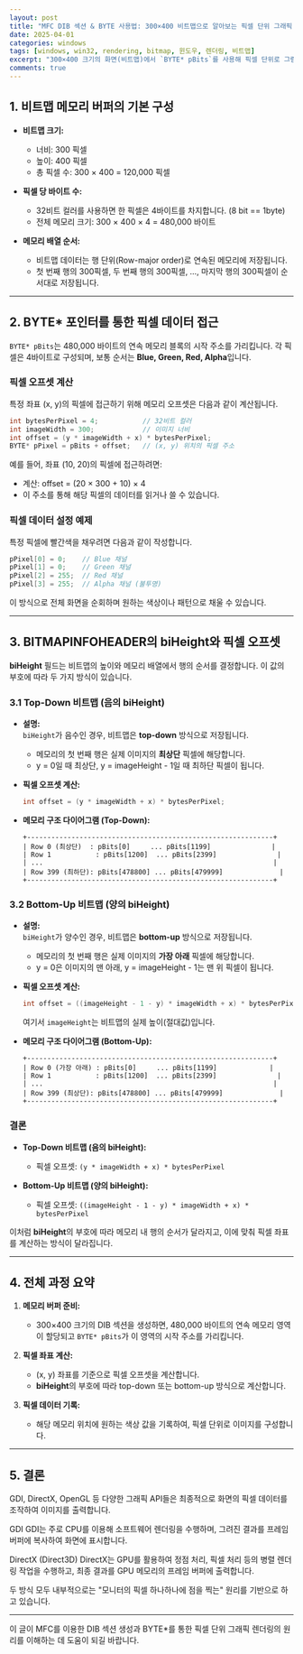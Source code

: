 ```yaml
---
layout: post
title: "MFC DIB 섹션 & BYTE 사용법: 300×400 비트맵으로 알아보는 픽셀 단위 그래픽 렌더링 및 화면 채우기 원리"
date: 2025-04-01
categories: windows
tags: [windows, win32, rendering, bitmap, 윈도우, 렌더링, 비트맵]
excerpt: "300×400 크기의 화면(비트맵)에서 `BYTE* pBits`를 사용해 픽셀 단위로 그림을 그리는 원리를 정리한 내용입니다. 특히, BITMAPINFOHEADER의 biHeight 필드가 픽셀 오프셋 계산에 어떤 영향을 주는지에 대해 알아봅니다."
comments: true
---
```



## 1. 비트맵 메모리 버퍼의 기본 구성

- **비트맵 크기:**  
  - 너비: 300 픽셀  
  - 높이: 400 픽셀  
  - 총 픽셀 수: 300 × 400 = 120,000 픽셀

- **픽셀 당 바이트 수:**  
  - 32비트 컬러를 사용하면 한 픽셀은 4바이트를 차지합니다. (8 bit == 1byte)
  - 전체 메모리 크기: 300 × 400 × 4 = 480,000 바이트

- **메모리 배열 순서:**  
  - 비트맵 데이터는 행 단위(Row-major order)로 연속된 메모리에 저장됩니다.  
  - 첫 번째 행의 300픽셀, 두 번째 행의 300픽셀, …, 마지막 행의 300픽셀이 순서대로 저장됩니다.

---

## 2. BYTE* 포인터를 통한 픽셀 데이터 접근

`BYTE* pBits`는 480,000 바이트의 연속 메모리 블록의 시작 주소를 가리킵니다. 각 픽셀은 4바이트로 구성되며, 보통 순서는 **Blue, Green, Red, Alpha**입니다.

### 픽셀 오프셋 계산

특정 좌표 (x, y)의 픽셀에 접근하기 위해 메모리 오프셋은 다음과 같이 계산됩니다.

```cpp
int bytesPerPixel = 4;           // 32비트 컬러
int imageWidth = 300;            // 이미지 너비
int offset = (y * imageWidth + x) * bytesPerPixel;
BYTE* pPixel = pBits + offset;   // (x, y) 위치의 픽셀 주소
```

예를 들어, 좌표 (10, 20)의 픽셀에 접근하려면:
- 계산: offset = (20 × 300 + 10) × 4  
- 이 주소를 통해 해당 픽셀의 데이터를 읽거나 쓸 수 있습니다.

### 픽셀 데이터 설정 예제

특정 픽셀에 빨간색을 채우려면 다음과 같이 작성합니다.

```cpp
pPixel[0] = 0;    // Blue 채널
pPixel[1] = 0;    // Green 채널
pPixel[2] = 255;  // Red 채널
pPixel[3] = 255;  // Alpha 채널 (불투명)
```

이 방식으로 전체 화면을 순회하며 원하는 색상이나 패턴으로 채울 수 있습니다.

---

## 3. BITMAPINFOHEADER의 biHeight와 픽셀 오프셋

**biHeight** 필드는 비트맵의 높이와 메모리 배열에서 행의 순서를 결정합니다. 이 값의 부호에 따라 두 가지 방식이 있습니다.

### 3.1 Top-Down 비트맵 (음의 biHeight)

- **설명:**  
  `biHeight`가 음수인 경우, 비트맵은 **top-down** 방식으로 저장됩니다.  
  - 메모리의 첫 번째 행은 실제 이미지의 **최상단** 픽셀에 해당합니다.
  - y = 0일 때 최상단, y = imageHeight - 1일 때 최하단 픽셀이 됩니다.

- **픽셀 오프셋 계산:**  
  ```cpp
  int offset = (y * imageWidth + x) * bytesPerPixel;
  ```

- **메모리 구조 다이어그램 (Top-Down):**

  ```
  +-------------------------------------------------------------+
  | Row 0 (최상단)  : pBits[0]     ... pBits[1199]               |
  | Row 1           : pBits[1200]  ... pBits[2399]               |
  | ...                                                         |
  | Row 399 (최하단): pBits[478800] ... pBits[479999]              |
  +-------------------------------------------------------------+
  ```

### 3.2 Bottom-Up 비트맵 (양의 biHeight)

- **설명:**  
  `biHeight`가 양수인 경우, 비트맵은 **bottom-up** 방식으로 저장됩니다.  
  - 메모리의 첫 번째 행은 실제 이미지의 **가장 아래** 픽셀에 해당합니다.
  - y = 0은 이미지의 맨 아래, y = imageHeight - 1는 맨 위 픽셀이 됩니다.

- **픽셀 오프셋 계산:**  
  ```cpp
  int offset = ((imageHeight - 1 - y) * imageWidth + x) * bytesPerPixel;
  ```
  여기서 `imageHeight`는 비트맵의 실제 높이(절대값)입니다.

- **메모리 구조 다이어그램 (Bottom-Up):**

  ```
  +-------------------------------------------------------------+
  | Row 0 (가장 아래) : pBits[0]     ... pBits[1199]             |
  | Row 1           : pBits[1200]  ... pBits[2399]               |
  | ...                                                         |
  | Row 399 (최상단): pBits[478800] ... pBits[479999]              |
  +-------------------------------------------------------------+
  ```

### 결론

- **Top-Down 비트맵 (음의 biHeight):**  
  - 픽셀 오프셋: `(y * imageWidth + x) * bytesPerPixel`

- **Bottom-Up 비트맵 (양의 biHeight):**  
  - 픽셀 오프셋: `((imageHeight - 1 - y) * imageWidth + x) * bytesPerPixel`

이처럼 **biHeight**의 부호에 따라 메모리 내 행의 순서가 달라지고, 이에 맞춰 픽셀 좌표를 계산하는 방식이 달라집니다.

---

## 4. 전체 과정 요약

1. **메모리 버퍼 준비:**  
   - 300×400 크기의 DIB 섹션을 생성하면, 480,000 바이트의 연속 메모리 영역이 할당되고 `BYTE* pBits`가 이 영역의 시작 주소를 가리킵니다.

2. **픽셀 좌표 계산:**  
   - (x, y) 좌표를 기준으로 픽셀 오프셋을 계산합니다.
   - **biHeight**의 부호에 따라 top-down 또는 bottom-up 방식으로 계산합니다.

3. **픽셀 데이터 기록:**  
   - 해당 메모리 위치에 원하는 색상 값을 기록하여, 픽셀 단위로 이미지를 구성합니다.

---

## 5. 결론

GDI, DirectX, OpenGL 등 다양한 그래픽 API들은 최종적으로 화면의 픽셀 데이터를 조작하여 이미지를 출력합니다.

GDI
GDI는 주로 CPU를 이용해 소프트웨어 렌더링을 수행하며, 그려진 결과를 프레임 버퍼에 복사하여 화면에 표시합니다.

DirectX (Direct3D)
DirectX는 GPU를 활용하여 정점 처리, 픽셀 처리 등의 병렬 렌더링 작업을 수행하고, 최종 결과를 GPU 메모리의 프레임 버퍼에 출력합니다.

두 방식 모두 내부적으로는 "모니터의 픽셀 하나하나에 점을 찍는" 원리를 기반으로 하고 있습니다.

---

이 글이 MFC를 이용한 DIB 섹션 생성과 BYTE*를 통한 픽셀 단위 그래픽 렌더링의 원리를 이해하는 데 도움이 되길 바랍니다.